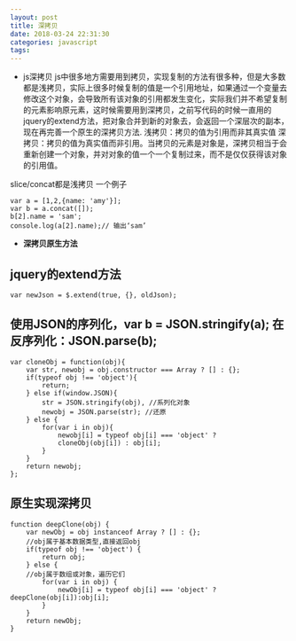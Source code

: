 ```yaml
---
layout: post
title: 深拷贝
date: 2018-03-24 22:31:30
categories: javascript
tags: 
---
```

- js深拷贝
js中很多地方需要用到拷贝，实现复制的方法有很多种，但是大多数都是浅拷贝，实际上很多时候复制的值是一个引用地址，如果通过一个变量去修改这个对象，会导致所有该对象的引用都发生变化，实际我们并不希望复制的元素影响原元素，这时候需要用到深拷贝，之前写代码的时候一直用的jquery的extend方法，把对象合并到新的对象去，会返回一个深层次的副本，现在再完善一个原生的深拷贝方法.
浅拷贝：拷贝的值为引用而非其真实值 
深拷贝：拷贝的值为真实值而非引用。当拷贝的元素是对象是，深拷贝相当于会重新创建一个对象，并对对象的值一个一个复制过来，而不是仅仅获得该对象的引用值。

slice/concat都是浅拷贝
一个例子
```
var a = [1,2,{name: 'amy'}];
var b = a.concat([]);
b[2].name = 'sam';
console.log(a[2].name);// 输出‘sam’
```
- **深拷贝原生方法**
## jquery的extend方法
```
var newJson = $.extend(true, {}, oldJson);
```
## 使用JSON的序列化，var b = JSON.stringify(a); 在反序列化：JSON.parse(b);
```
var cloneObj = function(obj){
    var str, newobj = obj.constructor === Array ? [] : {};
    if(typeof obj !== 'object'){
        return;
    } else if(window.JSON){
        str = JSON.stringify(obj), //系列化对象
        newobj = JSON.parse(str); //还原
    } else {
        for(var i in obj){
            newobj[i] = typeof obj[i] === 'object' ? 
            cloneObj(obj[i]) : obj[i]; 
        }
    }
    return newobj;
};

```

## 原生实现深拷贝
```
function deepClone(obj) {
    var newObj = obj instanceof Array ? [] : {};
    //obj属于基本数据类型,直接返回obj
    if(typeof obj !== 'object') {
        return obj;
    } else {
    //obj属于数组或对象，遍历它们
        for(var i in obj) {
            newObj[i] = typeof obj[i] === 'object' ? deepClone(obj[i]):obj[i]; 
        }
    }
    return newObj;
}

```